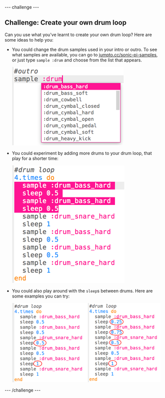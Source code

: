 \--- challenge \---

## Challenge: Create your own drum loop

Can you use what you've learnt to create your own drum loop? Here are some ideas to help you:

+ You could change the drum samples used in your intro or outro. To see what samples are available, you can go to [jumpto.cc/sonic-pi-samples](http://jumpto.cc/sonic-pi-samples), or just type `sample :drum` and choose from the list that appears.
    
    ![צילום מסך](images/drum-outro-challenge.png)

+ You could experiment by adding more drums to your drum loop, that play for a shorter time:
    
    ![צילום מסך](images/drum-beat-challenge-1.png)

+ You could also play around with the `sleep`s between drums. Here are some examples you can try:
    
    ![צילום מסך](images/drum-beat-challenge-2.png)

\--- /challenge \---